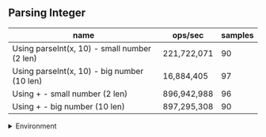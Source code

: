## Parsing Integer

|name|ops/sec|samples|
|-|-|-|
|Using parseInt(x, 10) - small number (2 len)|221,722,071|90|
|Using parseInt(x, 10) - big number (10 len)|16,884,405|97|
|Using + - small number (2 len)|896,942,988|96|
|Using + - big number (10 len)|897,295,308|90|


<details>
<summary>Environment</summary>

* __Machine:__ linux x64 | 4 vCPUs | 15.6GB Mem
* __Run:__ Sun Mar 10 2024 16:00:47 GMT+0000 (Coordinated Universal Time)
</details>

<!--
{"environment":{"platform":"linux","arch":"x64","cpus":4,"totalMemory":15.606491088867188},"benchmarks":[{"name":"Using parseInt(x, 10) - small number (2 len)","opsSec":221722071.45290834,"samples":5},{"name":"Using parseInt(x, 10) - big number (10 len)","opsSec":16884404.8588995,"samples":6},{"name":"Using + - small number (2 len)","opsSec":896942988.4011568,"samples":6},{"name":"Using + - big number (10 len)","opsSec":897295307.63062,"samples":10}]}-->
